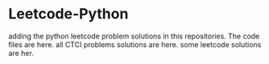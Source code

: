 # Leetcode-Python
adding the python leetcode problem solutions in this repositories. 
The code files are here.
all CTCI problems solutions are here.
some leetcode solutions are her.




























































































































































































































































































































































































































































































































































































